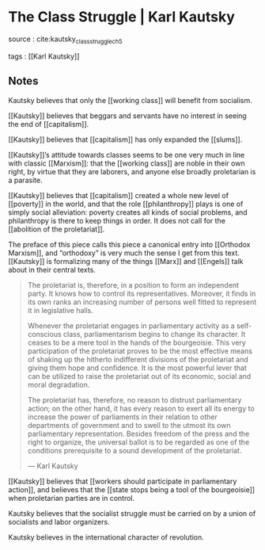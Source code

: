 # The Class Struggle | Karl Kautsky

source
: cite:kautsky<sub>class</sub><sub>struggle</sub><sub>ch</sub><sub>5</sub>

tags
: [[Karl Kautsky]]


## Notes

Kautsky believes that only the [[working class]] will benefit from socialism.

[[Kautsky]] believes that beggars and servants have no interest in seeing the end of [[capitalism]].

[[Kautsky]] believes that [[capitalism]] has only expanded the [[slums]].

[[Kautsky]]&rsquo;s attitude towards classes seems to be one very much in line with classic [[Marxism]]: that the [[working class]] are noble in their own right, by virtue that they are laborers, and anyone else broadly proletarian is a parasite.

[[Kautsky]] believes that [[capitalism]] created a whole new level of [[poverty]] in the world, and that the role [[philanthropy]] plays is one of simply social alleviation: poverty creates all kinds of social problems, and philanthropy is there to keep things in order. It does not call for the [[abolition of the proletariat]].

The preface of this piece calls this piece a canonical entry into [[Orthodox Marxism]], and &ldquo;orthodoxy&rdquo; is very much the sense I get from this text. [[Kautsky]] is formalizing many of the things [[Marx]] and [[Engels]] talk about in their central texts.

> The proletariat is, therefore, in a position to form an independent party. It knows how to control its representatives. Moreover, it finds in its own ranks an increasing number of persons well fitted to represent it in legislative halls.
> 
> Whenever the proletariat engages in parliamentary activity as a self-conscious class, parliamentarism begins to change its character. It ceases to be a mere tool in the hands of the bourgeoisie. This very participation of the proletariat proves to be the most effective means of shaking up the hitherto indifferent divisions of the proletariat and giving them hope and confidence. It is the most powerful lever that can be utilized to raise the proletariat out of its economic, social and moral degradation.
> 
> The proletariat has, therefore, no reason to distrust parliamentary action; on the other hand, it has every reason to exert all its energy to increase the power of parliaments in their relation to other departments of government and to swell to the utmost its own parliamentary representation. Besides freedom of the press and the right to organize, the universal ballot is to be regarded as one of the conditions prerequisite to a sound development of the proletariat.
> 
> &#x2014; Karl Kautsky

[[Kautsky]] believes that [[workers should participate in parliamentary action]], and believes that the [[state stops being a tool of the bourgeoisie]] when proletarian parties are in control.

Kautsky believes that the socialist struggle must be carried on by a union of socialists and labor organizers.

Kautsky believes in the international character of revolution.

